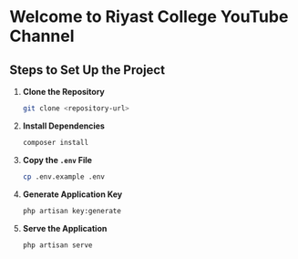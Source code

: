 # Welcome to Riyast College YouTube Channel

## Steps to Set Up the Project

1. **Clone the Repository**
   ```bash
   git clone <repository-url>
   ```

2. **Install Dependencies**
   ```bash
   composer install
   ```

3. **Copy the `.env` File**
   ```bash
   cp .env.example .env
   ```

4. **Generate Application Key**
   ```bash
   php artisan key:generate
   ```

5. **Serve the Application**
   ```bash
   php artisan serve
   
